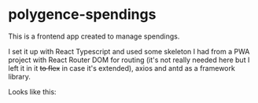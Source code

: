 # polygence-spendings

This is a frontend app created to manage spendings.

I set it up with React Typescript and used some skeleton I had from a PWA project with React Router DOM for routing (it's not really needed here but I left it in it ~~to flex~~ in case it's extended), axios and antd as a framework library.

Looks like this:

